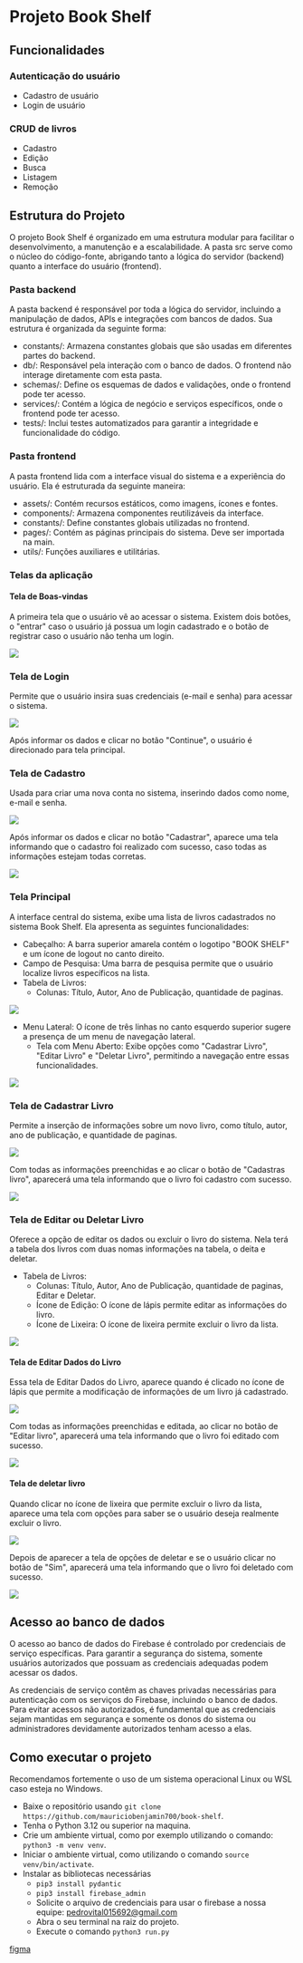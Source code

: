 # Projeto Book Shelf

## Funcionalidades

### Autenticação do usuário

- Cadastro de usuário
- Login de usuário

### CRUD de livros

- Cadastro
- Edição
- Busca
- Listagem
- Remoção

## Estrutura do Projeto

O projeto Book Shelf é organizado em uma estrutura modular para facilitar o desenvolvimento, a manutenção e a escalabilidade. A pasta src serve como o núcleo do código-fonte, abrigando tanto a lógica do servidor (backend) quanto a interface do usuário (frontend).

### Pasta backend

A pasta backend é responsável por toda a lógica do servidor, incluindo a manipulação de dados, APIs e integrações com bancos de dados. Sua estrutura é organizada da seguinte forma:

- constants/: Armazena constantes globais que são usadas em diferentes partes do backend.
- db/: Responsável pela interação com o banco de dados. O frontend não interage diretamente com esta pasta.
- schemas/: Define os esquemas de dados e validações, onde o frontend pode ter acesso.
- services/: Contém a lógica de negócio e serviços específicos, onde o frontend pode ter acesso.
- tests/: Inclui testes automatizados para garantir a integridade e funcionalidade do código.

### Pasta frontend

A pasta frontend lida com a interface visual do sistema e a experiência do usuário. Ela é estruturada da seguinte maneira:

- assets/: Contém recursos estáticos, como imagens, ícones e fontes.
- components/: Armazena componentes reutilizáveis da interface.
- constants/: Define constantes globais utilizadas no frontend.
- pages/: Contém as páginas principais do sistema. Deve ser importada na main.
- utils/: Funções auxiliares e utilitárias.

### Telas da aplicação

#### Tela de Boas-vindas

A primeira tela que o usuário vê ao acessar o sistema. Existem dois botões, o "entrar" caso o usuário já possua um login cadastrado e o botão de registrar caso o usuário não tenha um login.

![](./docs/images/Tela%20de%20boas-vindas%20-%20Desktop.png)

### Tela de Login

Permite que o usuário insira suas credenciais (e-mail e senha) para acessar o sistema.

![](./docs/images/Tela%20de%20login%20-%20Desktop.png)

Após informar os dados e clicar no botão "Continue", o usuário é direcionado para tela principal.

### Tela de Cadastro

Usada para criar uma nova conta no sistema, inserindo dados como nome, e-mail e senha.

![](./docs/images/Tela%20de%20Cadastro%20-%20Desktop.png)

Após informar os dados e clicar no botão "Cadastrar", aparece uma tela informando que o cadastro foi realizado com sucesso, caso todas as informações estejam todas corretas.

![](./docs/images/Cadastro%20realizado.png)

### Tela Principal

A interface central do sistema, exibe uma lista de livros cadastrados no sistema Book Shelf. Ela apresenta as seguintes funcionalidades:

- Cabeçalho: A barra superior amarela contém o logotipo "BOOK SHELF" e um ícone de logout no canto direito.
- Campo de Pesquisa: Uma barra de pesquisa permite que o usuário localize livros específicos na lista.
- Tabela de Livros:
  - Colunas: Título, Autor, Ano de Publicação, quantidade de paginas.

![](./docs/images/Tela%20Inicial%20-%20Desktop.png)

- Menu Lateral: O ícone de três linhas no canto esquerdo superior sugere a presença de um menu de navegação lateral. 
  - Tela com Menu Aberto: Exibe opções como "Cadastrar Livro", "Editar Livro" e "Deletar Livro", permitindo a navegação entre essas funcionalidades.
  
![](./docs/images/tela%20com%20menu.png)

### Tela de Cadastrar Livro

Permite a inserção de informações sobre um novo livro, como título, autor, ano de publicação, e quantidade de paginas.

![](./docs/images/Tela%20de%20Cadastrar%20livro%20-%20Desktop.png)

Com todas as informações preenchidas e ao clicar o botão de "Cadastras livro", aparecerá uma tela informando que o livro foi cadastro com sucesso.

![](./docs/images/Livro%20cadastrado.png)

### Tela de Editar ou Deletar Livro

Oferece a opção de editar os dados ou excluir o livro do sistema. Nela terá a tabela dos livros com duas nomas informações na tabela, o deita e deletar.

- Tabela de Livros:
  - Colunas: Título, Autor, Ano de Publicação, quantidade de paginas, Editar e Deletar.
  - Ícone de Edição: O ícone de lápis permite editar as informações do livro.
  - Ícone de Lixeira: O ícone de lixeira permite excluir o livro da lista.

![](./docs/images/Tela%20Editar%20e%20Deletar%20-%20Desktop.png)

#### Tela de Editar Dados do Livro

Essa tela de Editar Dados do Livro, aparece quando é clicado no ícone de lápis que permite a modificação de informações de um livro já cadastrado.

![](./docs/images/Tela%20de%20Editar%20-%20Desktop.png)

Com todas as informações preenchidas e editada, ao clicar no botão de "Editar livro", aparecerá uma tela informando que o livro foi editado com sucesso.

![](./docs/images/Livro%20editado.png)

#### Tela de deletar livro

Quando clicar no ícone de lixeira que permite excluir o livro da lista, aparece uma tela com opções para saber se o usuário deseja realmente excluir o livro.

![](./docs/images/Deletar.png)

Depois de aparecer a tela de opções de deletar e se o usuário clicar no botão de "Sim", aparecerá uma tela informando que o livro foi deletado com sucesso.

![](./docs/images/Livro%20Deletado.png)

## Acesso ao banco de dados

O acesso ao banco de dados do Firebase é controlado por credenciais de serviço específicas. Para garantir a segurança do sistema, somente usuários autorizados que possuam as credenciais adequadas podem acessar os dados.

As credenciais de serviço contêm as chaves privadas necessárias para autenticação com os serviços do Firebase, incluindo o banco de dados. Para evitar acessos não autorizados, é fundamental que as credenciais sejam mantidas em segurança e somente os donos do sistema ou administradores devidamente autorizados tenham acesso a elas.

## Como executar o projeto

Recomendamos fortemente o uso de um sistema operacional Linux ou WSL caso esteja no Windows.

- Baixe o repositório usando `git clone https://github.com/mauriciobenjamin700/book-shelf`.
- Tenha o Python 3.12 ou superior na maquina.
- Crie um ambiente virtual, como por exemplo utilizando o comando: `python3 -m venv venv`.
- Iniciar o ambiente virtual, como utilizando o comando `source venv/bin/activate`.
- Instalar as bibliotecas necessárias
    - `pip3 install pydantic`
    - `pip3 install firebase_admin`
    - Solicite o arquivo de credenciais para usar o firebase a nossa equipe: pedrovital015692@gmail.com
    - Abra o seu terminal na raiz do projeto.
    - Execute o comando `python3 run.py`

[figma](https://www.figma.com/design/xrLJrHbZujpruzcU3WVu6Q/Biblioteca-de-livro?node-id=0-1&t=uGWfxSLcHEIC9Gh8-1)
